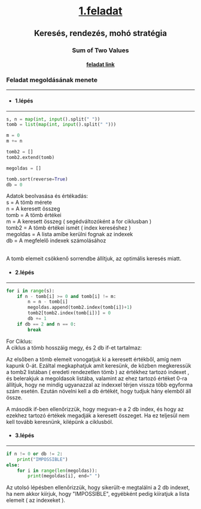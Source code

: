 # <p align = "center"><u>1.feladat</u> <br> 
## <p align = "center">Keresés, rendezés, mohó stratégia
### <p align = "center">Sum of Two Values
#### <p align = "center"> [feladat link](https://cses.fi/problemset/task/1640/)

### Feladat megoldásának menete
***
 * #### 1.lépés 
 ***
``` python
s, n = map(int, input().split(" "))
tomb = list(map(int, input().split(" ")))

m = 0
m += n

tomb2 = []
tomb2.extend(tomb)

megoldas = []

tomb.sort(reverse=True)
db = 0
```

Adatok beolvasása és értékadás:<br>
s = A tömb mérete<br>
n = A keresett összeg<br>
tomb = A tömb értékei<br>
m = A keresett összeg ( segédváltozóként a for ciklusban )<br>
tomb2 = A tömb értékei ismét ( index kereséshez )<br>
megoldas = A lista amibe kerülni fognak az indexek<br>
db = A megfelelő indexek számolásához<br><br>

A tomb elemeit csökkenő sorrendbe állítjuk, az optimális keresés miatt.


* #### 2.lépés 
***
``` python
for i in range(s):
    if n - tomb[i] >= 0 and tomb[i] != m:
        n = n - tomb[i]
        megoldas.append(tomb2.index(tomb[i])+1)
        tomb2[tomb2.index(tomb[i])] = 0
        db += 1
    if db == 2 and n == 0:
        break
```
For Ciklus:<br>
A ciklus a tömb hosszáig megy, és 2 db if-et tartalmaz:<br>

Az elsőben a tömb elemeit vonogatjuk ki a keresett értékből, amíg nem kapunk 0-át. Ezáltal megkaphatjuk amit keresünk, de közben megkeressük a tomb2 listában ( eredeti rendezetlen tömb ) az értékhez tartozó indexet , és belerakjuk a megoldasok listába, valamint az ehez tartozó értéket 0-ra állítjuk, hogy ne mindig ugyanazzal az indexxel térjen vissza több egyforma szám esetén. Ezután növelni kell a db értékét, hogy tudjuk hány elemből áll össze.

A második if-ben ellenőrizzük, hogy megvan-e a 2 db index, és hogy az ezekhez tartozó értékek megadják a keresett összeget. Ha ez teljesül nem kell tovább keresnünk, kilépünk a ciklusból.

* #### 3.lépés 
***
``` python
if n != 0 or db != 2:
    print("IMPOSSIBLE")
else:
    for i in range(len(megoldas)):
        print(megoldas[i], end=" ")
```
Az utolsó lépésben ellenőrizzük, hogy sikerült-e megtalálni a 2 db indexet, ha nem akkor kiírjuk, hogy "IMPOSSIBLE", egyébként pedig kiíratjuk a lista elemeit ( az indexeket ).